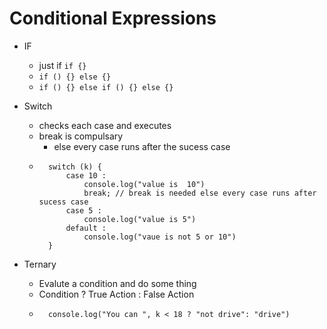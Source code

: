 # Conditional Expressions

- IF 
    - just if `if {}`
    - `if () {} else {}`
    - `if () {} else if () {} else {}`

- Switch
    - checks each case and executes
    - break is compulsary
        - else every case runs after the sucess case
    - ```let  k = 5;
        switch (k) {
            case 10 :
                console.log("value is  10")
                break; // break is needed else every case runs after sucess case
            case 5 :
                console.log("value is 5")
            default :
                console.log("vaue is not 5 or 10")
        }
        ```

- Ternary
    - Evalute a condition and do some thing
    - Condition ? True Action : False Action
    - ```let k = 5 ;
        console.log("You can ", k < 18 ? "not drive": "drive")
        ```